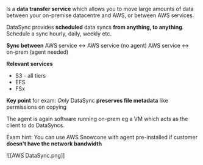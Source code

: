 Is a **data transfer service** which allows you to move large amounts of data between your on-premise datacentre and AWS, or between AWS services.

DataSync provides **scheduled** data syncs **from anything, to anything**. Schedule a sync hourly, daily, weekly etc.

**Sync between**
AWS service <-> AWS service (no agent)
AWS service <-> on-prem (agent needed)

**Relevant services**
- S3 - all tiers
- EFS
- FSx

**Key point** for exam: *Only* DataSync **preserves file metadata** like permissions on copying

The agent is again software running on-prem eg a VM which acts as the client to do DataSyncs.

Exam hint: You can use AWS Snowcone with agent pre-installed if customer **doesn't have the network bandwidth**

![[AWS DataSync.png]]